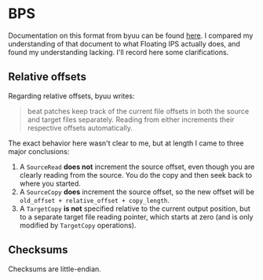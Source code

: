 # BPS

Documentation on this format from byuu can be found
[here](https://www.romhacking.net/documents/746/). I compared my understanding
of that document to what Floating IPS actually does, and found my understanding
lacking. I'll record here some clarifications.

## Relative offsets

Regarding relative offsets, byuu writes:

> beat patches keep track of the current file offsets in both the source and
> target files separately. Reading from either increments their respective
> offsets automatically.

The exact behavior here wasn't clear to me, but at length I came to three major
conclusions:

1. A `SourceRead` **does not** increment the source offset, even though you are
    clearly reading from the source. You do the copy and then seek back to where
    you started.
2. A `SourceCopy` **does** increment the source offset, so the new offset will be
    `old_offset + relative_offset + copy_length`.
3. A `TargetCopy` **is not** specified relative to the current output position,
    but to a separate target file reading pointer, which starts at zero (and is
    only modified by `TargetCopy` operations).

## Checksums

Checksums are little-endian.
